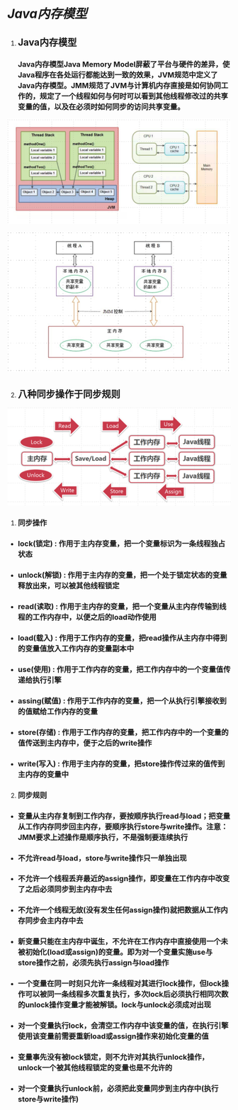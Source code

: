 # ***Java内存模型***

1. ## Java内存模型

   ### Java内存模型Java Memory Model屏蔽了平台与硬件的差异，使Java程序在各处运行都能达到一致的效果，JVM规范中定义了Java内存模型。JMM规范了JVM与计算机内存直接是如何协同工作的，规定了一个线程如何与何时可以看到其他线程修改过的共享变量的值，以及在必须时如何同步的访问共享变量。

![Java内存模型](https://raw.githubusercontent.com/undermoonoldman/JavaFamilyBucket/master/Resource/IMG/092.jpg)

![Java内存模型抽象结构图](https://raw.githubusercontent.com/undermoonoldman/JavaFamilyBucket/master/Resource/IMG/093.jpg)

2. ## 八种同步操作于同步规则

![正事配图](https://raw.githubusercontent.com/undermoonoldman/JavaFamilyBucket/master/Resource/IMG/094.jpg)

1. ### **同步操作**

+ ### lock(锁定) : 作用于主内存变量，把一个变量标识为一条线程独占状态

+ ### unlock(解锁) : 作用于主内存的变量，把一个处于锁定状态的变量释放出来，可以被其他线程锁定

+ ### read(读取) : 作用于主内存的变量，把一个变量从主内存传输到线程的工作内存中，以便之后的load动作使用

+ ### load(载入) : 作用于工作内存的变量，把read操作从主内存中得到的变量值放入工作内存的变量副本中

+ ### use(使用) : 作用于工作内存的变量，把工作内存中的一个变量值传递给执行引擎

+ ### assing(赋值) : 作用于工作内存的变量，把一个从执行引擎接收到的值赋给工作内存的变量

+ ### store(存储) : 作用于工作内存的变量，把工作内存中的一个变量的值传送到主内存中，便于之后的write操作

+ ### write(写入) : 作用于主内存的变量，把store操作传过来的值传到主内存的变量中

2. ### **同步规则**

+ ### 变量从主内存复制到工作内存，要按顺序执行read与load；把变量从工作内存同步回主内存，要顺序执行store与write操作。注意：JMM要求上述操作是顺序执行，不是强制要连续执行

+ ### 不允许read与load，store与write操作只一单独出现

+ ### 不允许一个线程丢弃最近的assign操作，即变量在工作内存中改变了之后必须同步到主内存中去

+ ### 不允许一个线程无故(没有发生任何assign操作)就把数据从工作内存同步会主内存中去

+ ### 新变量只能在主内存中诞生，不允许在工作内存中直接使用一个未被初始化(load或assign)的变量。即为对一个变量实施use与store操作之前，必须先执行assign与load操作

+ ### 一个变量在同一时刻只允许一条线程对其进行lock操作，但lock操作可以被同一条线程多次重复执行，多次lock后必须执行相同次数的unlock操作变量才能被解锁。lock与unlock必须成对出现

+ ### 对一个变量执行lock，会清空工作内存中该变量的值，在执行引擎使用该变量前需要重新load或assign操作来初始化变量的值

+ ### 变量事先没有被lock锁定，则不允许对其执行unlock操作，unlock一个被其他线程锁定的变量也是不允许的

+ ### 对一个变量执行unlock前，必须把此变量同步到主内存中(执行store与write操作)

